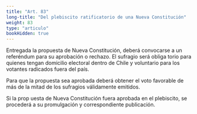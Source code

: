 ```yaml
---
title: "Art. 83"
long-title: "Del plebiscito ratificatorio de una Nueva Constitución"
weight: 83
type: "articulo"
bookHidden: true
---
```

Entregada la propuesta de Nueva Constitución, deberá convocarse a un referéndum para 
su aprobación o rechazo. El sufragio será obliga
torio para quienes tengan domicilio 
electoral dentro de Chile y voluntario para los votantes radicados fuera del país.
 
Para que la propuesta sea aprobada deberá obtener el voto favorable de más de 
la mitad de los sufragios válidamente emitidos. 
 
Si la prop
uesta de Nueva Constitución fuera aprobada en el plebiscito, se 
procederá a su promulgación y correspondiente publicación.
